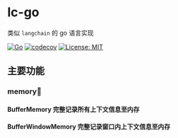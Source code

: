 # lc-go
类似 `langchain` 的 go 语言实现  

[![Go](https://github.com/whyiyhw/lc-go/workflows/Go/badge.svg?branch=main)](https://github.com/whyiyhw/lc_go/actions)
[![codecov](https://codecov.io/gh/whyiyhw/lc_go/branch/main/graph/badge.svg?token=9O2VHZU366)](https://codecov.io/gh/whyiyhw/lc-go)
[![License: MIT](https://img.shields.io/badge/License-MIT-blue.svg)](https://opensource.org/licenses/MIT)

## 主要功能

### memory🧠

#### BufferMemory 完整记录所有上下文信息至内存

#### BufferWindowMemory 完整记录窗口内上下文信息至内存 
